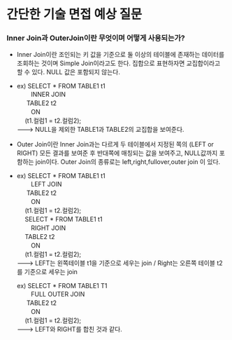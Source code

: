 # 간단한 기술 면접 예상 질문

### Inner Join과 OuterJoin이란 무엇이며 어떻게 사용되는가?
* Inner Join이란 조인되는 키 값을 기준으로 둘 이상의 테이블에 존재하는 데이터를 조회하는 것이며 Simple Join이라고도 한다.
  집합으로 표현하자면 교집합이라고 할 수 있다. NULL 값은 포함되지 않는다.
  
* ex) SELECT * FROM TABLE1 t1<br>
       　 　INNER JOIN <br>
       　 &nbsp;TABLE2 t2 <br>
       　 　ON <br>
     　 (t1.컬럼1 = t2.컬럼2);<br>
---> NULL을 제외한 TABLE1과 TABLE2의 교집합을 보여준다.

* Outer Join이란 Inner Join과는 다르게 두 테이블에서 지정된 쪽의 (LEFT or RIGHT) 모든 결과를 보여준 후 반대쪽에 매칭되는 값을 보여주고, NULL값까지 포함하는 join이다.
  Outer Join의 종류로는 left,right,fullover,outer join 이 있다.
  
* ex) SELECT * FROM TABLE1 t1<br> 
      　 　LEFT JOIN<br> 
       　&nbsp;&nbsp;TABLE2 t2<br> 
        　 　ON <br>
        　&nbsp;(t1.컬럼1 = t2.컬럼2);<br>
      　 SELECT * FROM TABLE1 t1<br> 
         　 　RIGHT JOIN<br> 
       　&nbsp;TABLE2 t2<br> 
          　 　ON<br> 
        　&nbsp;(t1.컬럼1 = t2.컬럼2);<br>
---> LEFT는 왼쪽테이블 t1을 기준으로 세우는 join / Right는 오른쪽 테이블 t2를 기준으로 세우는 join       
  
  ex)  SELECT * FROM TABLE1 T1<br>
         　 　FULL OUTER JOIN<br>
       　 &nbsp;TABLE2 t2<br>
         　 　ON<br>
       　&nbsp;(t1.컬럼1 = t2.컬럼2);<br>
---> LEFT와 RIGHT를 합친 것과 같다.
      

